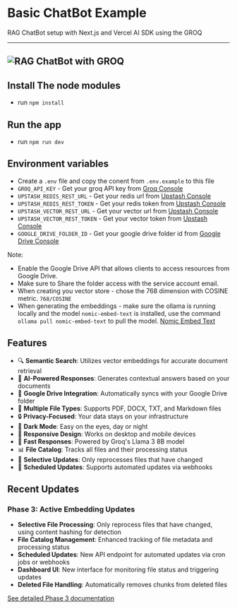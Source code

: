 # Basic ChatBot Example

RAG ChatBot setup with Next.js and Vercel AI SDK using the GROQ

---

## ![RAG ChatBot with GROQ](./src/assets/rag-chatbot.png)

## Install The node modules

- run `npm install`

## Run the app

- run `npm run dev`

## Environment variables

- Create a `.env` file and copy the conent from `.env.example` to this file
- `GROQ_API_KEY` - Get your groq API key from [Groq Console](https://console.groq.com/)
- `UPSTASH_REDIS_REST_URL` - Get your redis url from [Upstash Console](https://console.upstash.com/)
- `UPSTASH_REDIS_REST_TOKEN` - Get your redis token from [Upstash Console](https://console.upstash.com/)
- `UPSTASH_VECTOR_REST_URL` - Get your vector url from [Upstash Console](https://console.upstash.com/)
- `UPSTASH_VECTOR_REST_TOKEN` - Get your vector token from [Upstash Console](https://console.upstash.com/)
- `GOOGLE_DRIVE_FOLDER_ID` - Get your google drive folder id from [Google Drive Console](https://console.cloud.google.com/drive/folders)

Note:

- Enable the Google Drive API that allows clients to access resources from Google Drive.
- Make sure to Share the folder access with the service account email.
- When creating you vector store - chose the 768 dimension with COSINE metric. `768/COSINE`
- When generating the embeddings - make sure the ollama is running locally and the model `nomic-embed-text` is installed, use the command `ollama pull nomic-embed-text` to pull the model. [Nomic Embed Text](https://ollama.com/library/nomic-embed-text)

## Features

- 🔍 **Semantic Search**: Utilizes vector embeddings for accurate document retrieval
- 🤖 **AI-Powered Responses**: Generates contextual answers based on your documents
- 🔄 **Google Drive Integration**: Automatically syncs with your Google Drive folder
- 📄 **Multiple File Types**: Supports PDF, DOCX, TXT, and Markdown files
- 🔒 **Privacy-Focused**: Your data stays on your infrastructure
- 🌙 **Dark Mode**: Easy on the eyes, day or night
- 📱 **Responsive Design**: Works on desktop and mobile devices
- 🚀 **Fast Responses**: Powered by Groq's Llama 3 8B model
- 📊 **File Catalog**: Tracks all files and their processing status
- 🔄 **Selective Updates**: Only reprocesses files that have changed
- 📅 **Scheduled Updates**: Supports automated updates via webhooks

## Recent Updates

### Phase 3: Active Embedding Updates

- **Selective File Processing**: Only reprocess files that have changed, using content hashing for detection
- **File Catalog Management**: Enhanced tracking of file metadata and processing status
- **Scheduled Updates**: New API endpoint for automated updates via cron jobs or webhooks
- **Dashboard UI**: New interface for monitoring file status and triggering updates
- **Deleted File Handling**: Automatically removes chunks from deleted files

[See detailed Phase 3 documentation](./README-PHASE3.md)
